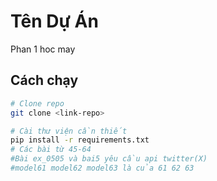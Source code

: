 # Tên Dự Án
Phan 1 hoc may 

## Cách chạy

```bash
# Clone repo
git clone <link-repo>

# Cài thư viện cần thiết
pip install -r requirements.txt
# Các bài từ 45-64 
#Bài ex_0505 và bai5 yêu cầu api twitter(X) 
#model61 model62 model63 là của 61 62 63





